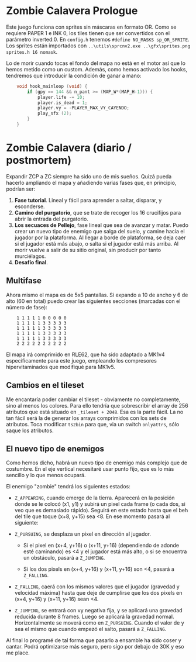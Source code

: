 # Zombie Calavera Prologue

Este juego funciona con sprites sin máscaras en formato OR. Como se requiere PAPER 1 e INK 0, los tiles tienen que ser convertidos con el parámetro inverted:0. En `config.h` tenemos `#define NO_MASKS sp_OR_SPRITE`. Los sprites están importados con `..\utils\sprcnv2.exe ..\gfx\sprites.png sprites.h 16 nomask`. 

Lo de morir cuando tocas el fondo del mapa no está en el motor así que lo hemos metido como un custom. Además, como hemos activado los hooks, tendremos que introducir la condición de ganar a mano:

```c
	void hook_mainloop (void) {
		if (gpy == 144 && n_pant >= (MAP_W*(MAP_H-1))) {
			player.life -= 10;
			player.is_dead = 1;
			player.vy = -PLAYER_MAX_VY_CAYENDO;
			play_sfx (2);
		}
	}
```

# Zombie Calavera (diario / postmortem)

Expandir ZCP a ZC siempre ha sido uno de mis sueños. Quizá pueda hacerlo ampliando el mapa y añadiendo varias fases que, en principio, podrían ser:

1. **Fase tutorial**. Lineal y fácil para aprender a saltar, disparar, y esconderse.
2. **Camino del purgatorio**, que se trate de recoger los 16 crucifijos para abrir la entrada del purgatorio.
3. **Los secuaces de Pellejo**, fase lineal que sea de avanzar y matar. Puedo crear un nuevo tipo de enemigo que salga del suelo, y camine hacia el jugador por la plataforma. Al llegar a borde de plataforma, se deja caer si el jugador está más abajo, o salta si el jugador está más arriba. Al morir vuelve a salir de su sitio original, sin producir por tanto murciélagos.
4. **Desafío final**.

## Multifase

Ahora mismo el mapa es de 5x5 pantallas. Si expando a 10 de ancho y 6 de alto (60 en total) puedo crear las siguientes secciones (marcadas con el número de fase): 

```
	1 1 1 1 1 0 0 0 0 0
	1 1 1 1 1 3 3 3 3 3
	1 1 1 1 1 3 3 3 3 3
	1 1 1 1 1 3 3 3 3 3
	1 1 1 1 1 3 3 3 3 3
	2 2 2 2 2 2 2 2 2 2
```

El mapa irá comprimido en RLE62, que ha sido adaptado a MK1v4 específicamente para este juego, empleando los compresores hipervitaminados que modifiqué para MK1v5.

## Cambios en el tileset

Me encantaría poder cambiar el tileset - obviamente no completamente, sino al menos los colores. Para ello tendría que sobrescribir el array de 256 atributos que está situado en `_tileset + 2048`. Esa es la parte fácil. La no tan fácil será la de generar los arrays comprimidos con los sets de atributos. Toca modificar `ts2bin` para que, via un switch `onlyattrs`, sólo saque los atributos.

## El nuevo tipo de enemigos

Como hemos dicho, habrá un nuevo tipo de enemigo más complejo que de costumbre. En el eje vertical necesitaré usar punto fijo, que es lo más sencillo y lo que menos ocupará. 

El enemigo "zombie" tendrá los siguientes estados:

* `Z_APPEARING`, cuando emerge de la tierra. Aparecerá en la posición donde se le colocó (x1, y1) y subirá un pixel cada frame (o cada dos, si veo que es demasiado rápido). Seguirá en este estado hasta que el beh del tile que toque (x+8, y+15) sea <8. En ese momento pasará al siguiente:

* `Z_PURSUING`, se desplaza un pixel en dirección al jugador. 

	* Si el pixel en (x+4, y+16) o (x+11, y+16) (dependiendo de adonde esté caminando) es <4 y el jugador está más alto, o si se encuentra un obstáculo, pasará a `Z_JUMPING`. 

	* Si los dos pixels en (x+4, y+16) y (x+11, y+16) son <4, pasará a `Z_FALLING`.

* `Z_FALLING`, caerá con los mismos valores que el jugador (gravedad y velocidad máxima) hasta que deje de cumplirse que los dos pixels en (x+4, y+16) y (x+11, y+16) sean <4.

* `Z_JUMPING`, se entrará con vy negativa fija, y se aplicará una gravedad reducida durante 8 frames. Luego se aplicará la gravedad normal. Horizontalmente se moverá como en `Z_PURSUING`. Cuando el valor de y sea el mismo que cuando empezó el salto, pasará a `Z_FALLING`.

Al final lo programé de tal forma que pasarlo a ensamble ha sido coser y cantar. Podrá optimizarse más seguro, pero sigo por debajo de 30K y eso me place.
